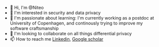 - 👋 Hi, I'm @Niteo
- 👀 I'm interested in security and data privacy
- 🌱 I'm passionate about learning: I'm currently working as a postdoc at University of Copenhagen, and continously trying to improve my software craftsmanship
- 💞️ I'm looking to collaborate on all things differential privacy
- 📫 How to reach me [Linkedin](https://www.linkedin.com/in/boel-nelson-b01133195/), [Google scholar](https://scholar.google.se/citations?user=WHpmPuIAAAAJ)

<!---
Niteo/Niteo is a ✨ special ✨ repository because its `README.md` (this file) appears on your GitHub profile.
You can click the Preview link to take a look at your changes.
--->

